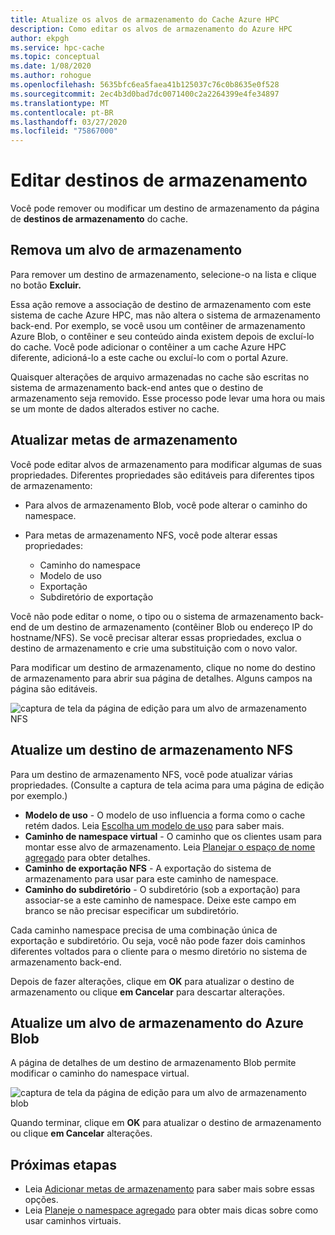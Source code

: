 ```yaml
---
title: Atualize os alvos de armazenamento do Cache Azure HPC
description: Como editar os alvos de armazenamento do Azure HPC
author: ekpgh
ms.service: hpc-cache
ms.topic: conceptual
ms.date: 1/08/2020
ms.author: rohogue
ms.openlocfilehash: 5635bfc6ea5faea41b125037c76c0b8635e0f528
ms.sourcegitcommit: 2ec4b3d0bad7dc0071400c2a2264399e4fe34897
ms.translationtype: MT
ms.contentlocale: pt-BR
ms.lasthandoff: 03/27/2020
ms.locfileid: "75867000"
---
```

# <a name="edit-storage-targets"></a>Editar destinos de armazenamento

Você pode remover ou modificar um destino de armazenamento da página de **destinos de armazenamento** do cache.

## <a name="remove-a-storage-target"></a>Remova um alvo de armazenamento

Para remover um destino de armazenamento, selecione-o na lista e clique no botão **Excluir.**

Essa ação remove a associação de destino de armazenamento com este sistema de cache Azure HPC, mas não altera o sistema de armazenamento back-end. Por exemplo, se você usou um contêiner de armazenamento Azure Blob, o contêiner e seu conteúdo ainda existem depois de excluí-lo do cache. Você pode adicionar o contêiner a um cache Azure HPC diferente, adicioná-lo a este cache ou excluí-lo com o portal Azure.

Quaisquer alterações de arquivo armazenadas no cache são escritas no sistema de armazenamento back-end antes que o destino de armazenamento seja removido. Esse processo pode levar uma hora ou mais se um monte de dados alterados estiver no cache.

## <a name="update-storage-targets"></a>Atualizar metas de armazenamento

Você pode editar alvos de armazenamento para modificar algumas de suas propriedades. Diferentes propriedades são editáveis para diferentes tipos de armazenamento:

* Para alvos de armazenamento Blob, você pode alterar o caminho do namespace.

* Para metas de armazenamento NFS, você pode alterar essas propriedades:

  * Caminho do namespace
  * Modelo de uso
  * Exportação
  * Subdiretório de exportação

Você não pode editar o nome, o tipo ou o sistema de armazenamento back-end de um destino de armazenamento (contêiner Blob ou endereço IP do hostname/NFS). Se você precisar alterar essas propriedades, exclua o destino de armazenamento e crie uma substituição com o novo valor.

Para modificar um destino de armazenamento, clique no nome do destino de armazenamento para abrir sua página de detalhes. Alguns campos na página são editáveis.

![captura de tela da página de edição para um alvo de armazenamento NFS](media/hpc-cache-edit-storage-nfs.png)

## <a name="update-an-nfs-storage-target"></a>Atualize um destino de armazenamento NFS

Para um destino de armazenamento NFS, você pode atualizar várias propriedades. (Consulte a captura de tela acima para uma página de edição por exemplo.)

* **Modelo de uso** - O modelo de uso influencia a forma como o cache retém dados. Leia [Escolha um modelo de uso](hpc-cache-add-storage.md#choose-a-usage-model) para saber mais.
* **Caminho de namespace virtual** - O caminho que os clientes usam para montar esse alvo de armazenamento. Leia [Planejar o espaço de nome agregado](hpc-cache-namespace.md) para obter detalhes.
* **Caminho de exportação NFS** - A exportação do sistema de armazenamento para usar para este caminho de namespace.
* **Caminho do subdiretório** - O subdiretório (sob a exportação) para associar-se a este caminho de namespace. Deixe este campo em branco se não precisar especificar um subdiretório.

Cada caminho namespace precisa de uma combinação única de exportação e subdiretório. Ou seja, você não pode fazer dois caminhos diferentes voltados para o cliente para o mesmo diretório no sistema de armazenamento back-end.

Depois de fazer alterações, clique em **OK** para atualizar o destino de armazenamento ou clique **em Cancelar** para descartar alterações.

## <a name="update-an-azure-blob-storage-target"></a>Atualize um alvo de armazenamento do Azure Blob

A página de detalhes de um destino de armazenamento Blob permite modificar o caminho do namespace virtual.

![captura de tela da página de edição para um alvo de armazenamento blob](media/hpc-cache-edit-storage-blob.png)

Quando terminar, clique em **OK** para atualizar o destino de armazenamento ou clique **em Cancelar** alterações.

## <a name="next-steps"></a>Próximas etapas

* Leia [Adicionar metas de armazenamento](hpc-cache-add-storage.md) para saber mais sobre essas opções.
* Leia [Planeje o namespace agregado](hpc-cache-namespace.md) para obter mais dicas sobre como usar caminhos virtuais.
